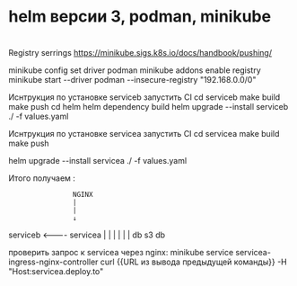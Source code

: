 # helm версии 3, podman, minikube
#

Registry serrings https://minikube.sigs.k8s.io/docs/handbook/pushing/

minikube config set driver podman
minikube addons enable registry
minikube start --driver podman  --insecure-registry "192.168.0.0/0"


Иснтрукция по установке serviceb
запустить СI 
cd serviceb
make build
make push
cd helm
helm dependency build 
helm upgrade --install serviceb ./ -f values.yaml 


Иснтрукция по установке servicea
запустить СI 
cd servicea
make build
make push

helm upgrade --install servicea ./ -f values.yaml 

Итого получаем :

                    NGINX
                    |
                    |
                    ↓
 serviceb <---- servicea
  |    |            |
  |    |            |
  db   s3           db


проверить запрос к servicea через nginx:
minikube service servicea-ingress-nginx-controller 
curl {{URL из вывода предыдущей команды}}  -H "Host:servicea.deploy.to"